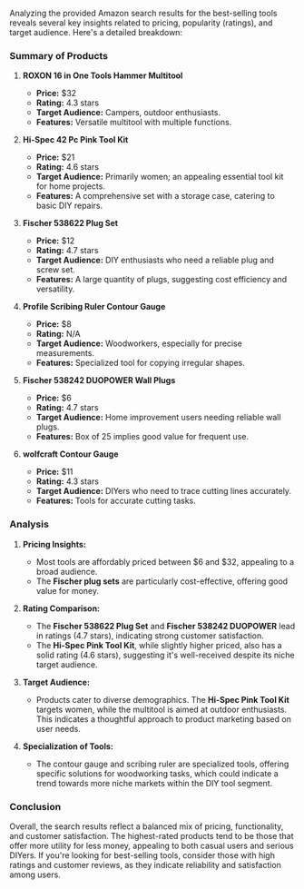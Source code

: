 Analyzing the provided Amazon search results for the best-selling tools reveals several key insights related to pricing, popularity (ratings), and target audience. Here's a detailed breakdown:

### Summary of Products

1. **ROXON 16 in One Tools Hammer Multitool**
   - **Price:** $32
   - **Rating:** 4.3 stars
   - **Target Audience:** Campers, outdoor enthusiasts.
   - **Features:** Versatile multitool with multiple functions.

2. **Hi-Spec 42 Pc Pink Tool Kit**
   - **Price:** $21
   - **Rating:** 4.6 stars
   - **Target Audience:** Primarily women; an appealing essential tool kit for home projects.
   - **Features:** A comprehensive set with a storage case, catering to basic DIY repairs.

3. **Fischer 538622 Plug Set**
   - **Price:** $12
   - **Rating:** 4.7 stars
   - **Target Audience:** DIY enthusiasts who need a reliable plug and screw set.
   - **Features:** A large quantity of plugs, suggesting cost efficiency and versatility.

4. **Profile Scribing Ruler Contour Gauge**
   - **Price:** $8
   - **Rating:** N/A
   - **Target Audience:** Woodworkers, especially for precise measurements.
   - **Features:** Specialized tool for copying irregular shapes.

5. **Fischer 538242 DUOPOWER Wall Plugs**
   - **Price:** $6
   - **Rating:** 4.7 stars
   - **Target Audience:** Home improvement users needing reliable wall plugs.
   - **Features:** Box of 25 implies good value for frequent use.

6. **wolfcraft Contour Gauge**
   - **Price:** $11
   - **Rating:** 4.3 stars
   - **Target Audience:** DIYers who need to trace cutting lines accurately.
   - **Features:** Tools for accurate cutting tasks.

### Analysis

1. **Pricing Insights:**
   - Most tools are affordably priced between $6 and $32, appealing to a broad audience.
   - The **Fischer plug sets** are particularly cost-effective, offering good value for money.

2. **Rating Comparison:**
   - The **Fischer 538622 Plug Set** and **Fischer 538242 DUOPOWER** lead in ratings (4.7 stars), indicating strong customer satisfaction.
   - The **Hi-Spec Pink Tool Kit**, while slightly higher priced, also has a solid rating (4.6 stars), suggesting it's well-received despite its niche target audience.

3. **Target Audience:**
   - Products cater to diverse demographics. The **Hi-Spec Pink Tool Kit** targets women, while the multitool is aimed at outdoor enthusiasts. This indicates a thoughtful approach to product marketing based on user needs.

4. **Specialization of Tools:**
   - The contour gauge and scribing ruler are specialized tools, offering specific solutions for woodworking tasks, which could indicate a trend towards more niche markets within the DIY tool segment.

### Conclusion

Overall, the search results reflect a balanced mix of pricing, functionality, and customer satisfaction. The highest-rated products tend to be those that offer more utility for less money, appealing to both casual users and serious DIYers. If you're looking for best-selling tools, consider those with high ratings and customer reviews, as they indicate reliability and satisfaction among users.